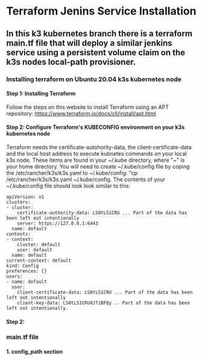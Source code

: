 # Terraform Jenins Service Installation
## In this k3 kubernetes branch there is a terraform main.tf file that will deploy a similar jenkins service using a persistent volume claim on the k3s nodes local-path provisioner.
### Installing terraform on Ubuntu 20.04 k3s kubernetes node
#### Step 1: Installing Terraform
Follow the steps on this website to install Terraform using an APT repository: https://www.terraform.io/docs/cli/install/apt.html
#### Step 2: Configure Terraform's KUBECONFIG environment on your k3s kubernetes node
Terraform needs the certificate-autohority-data, the client-certificate-data and the local host address to execute kubnetes commands on your local k3s node. These items are found in your ~/.kube directory, where "~" is your home directory.  You will need to create ~/.kube/config file by coping the /etc/rancher/k3s/k3s.yaml to ~/.kube/config: "cp /etc/rancher/k3s/k3s.yaml ~/.kube/config.  The contents of your ~/.kube/config file should look look similar to this:
```
apiVersion: v1
clusters:
- cluster:
    certificate-authority-data: LS0tLS1CRU ... Part of the data has been left out intentionally
    server: https://127.0.0.1:6443
  name: default
contexts:
- context:
    cluster: default
    user: default
  name: default
current-context: default
kind: Config
preferences: {}
users:
- name: default
  user:
    client-certificate-data: LS0tLS1CRU ... Part of the data has been left out intentionally
    client-key-data: LS0tLS1CRUdJTiBFQy .. Part of the data has been left out intentionally.
```
#### Step 2: 
### main.tf file
#### 1. config_path section
